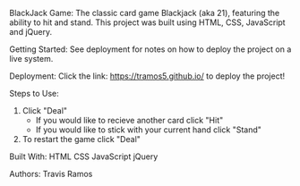 BlackJack Game:
The classic card game Blackjack (aka 21), featuring the ability to hit and stand. This project was built using HTML, CSS, JavaScript and jQuery.

Getting Started:
See deployment for notes on how to deploy the project on a live system.

Deployment:
Click the link: https://tramos5.github.io/ to deploy the project!

Steps to Use:
1. Click "Deal"
    - If you would like to recieve another card click "Hit"
    - If you would like to stick with your current hand click "Stand"
2. To restart the game click "Deal"

Built With:
HTML
CSS
JavaScript
jQuery

Authors:
Travis Ramos

